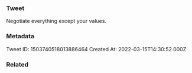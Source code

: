 ### Tweet
Negotiate everything except your values.

### Metadata
Tweet ID: 1503740518013886464
Created At: 2022-03-15T14:30:52.000Z

### Related

